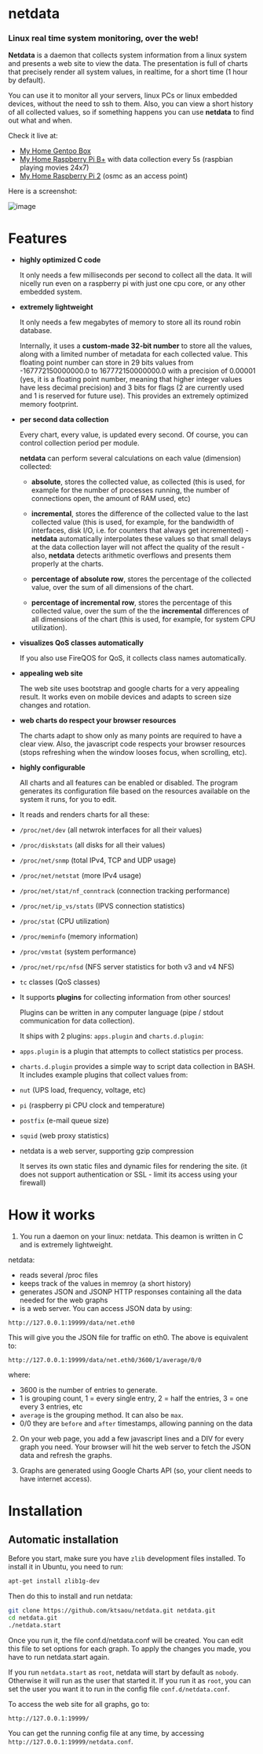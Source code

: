 netdata
=======

### Linux real time system monitoring, over the web!

**Netdata** is a daemon that collects system information from a linux system and presents a web site to view the data.
The presentation is full of charts that precisely render all system values, in realtime, for a short time (1 hour by default).

You can use it to monitor all your servers, linux PCs or linux embedded devices, without the need to ssh to them.
Also, you can view a short history of all collected values, so if something happens you can use **netdata** to find out what and when.

Check it live at:

 - [My Home Gentoo Box](http://195.97.5.206:19999/)
 - [My Home Raspberry Pi B+](http://195.97.5.204:19999/) with data collection every 5s (raspbian playing movies 24x7)
 - [My Home Raspberry Pi 2](http://195.97.5.205:19999/) (osmc as an access point)

Here is a screenshot:

![image](https://cloud.githubusercontent.com/assets/2662304/2593406/3c797e88-ba80-11e3-8ec7-c10174d59ad6.png)


# Features

- **highly optimized C code**

  It only needs a few milliseconds per second to collect all the data.
  It will nicelly run even on a raspberry pi with just one cpu core, or any other embedded system.

- **extremely lightweight**

  It only needs a few megabytes of memory to store all its round robin database.
  
  Internally, it uses a **custom-made 32-bit number** to store all the values, along with a limited number of metadata for each collected value. This floating point number can store in 29 bits values from -167772150000000.0 to  167772150000000.0 with a precision of 0.00001 (yes, it is a floating point number, meaning that higher integer values have less decimal precision) and 3 bits for flags (2 are currently used and 1 is reserved for future use). This provides an extremely optimized memory footprint.

- **per second data collection**

  Every chart, every value, is updated every second. Of course, you can control collection period per module.

  **netdata** can perform several calculations on each value (dimension) collected:

  - **absolute**, stores the collected value, as collected (this is used, for example for the number of processes running, the number of connections open, the amount of RAM used, etc)

  - **incremental**, stores the difference of the collected value to the last collected value (this is used, for example, for the bandwidth of interfaces, disk I/O, i.e. for counters that always get incremented) - **netdata** automatically interpolates these values so that small delays at the data collection layer will not affect the quality of the result - also, **netdata** detects arithmetic overflows and presents them properly at the charts.

  - **percentage of absolute row**, stores the percentage of the collected value, over the sum of all dimensions of the chart.

  - **percentage of incremental row**, stores the percentage of this collected value, over the sum of the the **incremental** differences of all dimensions of the chart (this is used, for example, for system CPU utilization).

- **visualizes QoS classes automatically**

  If you also use FireQOS for QoS, it collects class names automatically.

- **appealing web site**

  The web site uses bootstrap and google charts for a very appealing result.
  It works even on mobile devices and adapts to screen size changes and rotation.

- **web charts do respect your browser resources**

  The charts adapt to show only as many points are required to have a clear view.
  Also, the javascript code respects your browser resources (stops refreshing when the window looses focus, when scrolling, etc).

- **highly configurable**

  All charts and all features can be enabled or disabled.
  The program generates its configuration file based on the resources available on the system it runs, for you to edit.

- It reads and renders charts for all these:
 - `/proc/net/dev` (all netwrok interfaces for all their values)
 - `/proc/diskstats` (all disks for all their values)
 - `/proc/net/snmp` (total IPv4, TCP and UDP usage)
 - `/proc/net/netstat` (more IPv4 usage)
 - `/proc/net/stat/nf_conntrack` (connection tracking performance)
 - `/proc/net/ip_vs/stats` (IPVS connection statistics)
 - `/proc/stat` (CPU utilization)
 - `/proc/meminfo` (memory information)
 - `/proc/vmstat` (system performance)
 - `/proc/net/rpc/nfsd` (NFS server statistics for both v3 and v4 NFS)
 - `tc` classes (QoS classes)

- It supports **plugins** for collecting information from other sources!

  Plugins can be written in any computer language (pipe / stdout communication for data collection).

  It ships with 2 plugins: `apps.plugin` and `charts.d.plugin`:

 - `apps.plugin` is a plugin that attempts to collect statistics per process.

 - `charts.d.plugin` provides a simple way to script data collection in BASH. It includes example plugins that collect values from:

  - `nut` (UPS load, frequency, voltage, etc)
  - `pi` (raspberry pi CPU clock and temperature)
  - `postfix` (e-mail queue size)
  - `squid` (web proxy statistics)

- netdata is a web server, supporting gzip compression

  It serves its own static files and dynamic files for rendering the site.
  (it does not support authentication or SSL - limit its access using your firewall)


# How it works

1. You run a daemon on your linux: netdata.
 This deamon is written in C and is extremely lightweight.
 
 netdata:

  - reads several /proc files
  - keeps track of the values in memroy (a short history)
  - generates JSON and JSONP HTTP responses containing all the data needed for the web graphs
  - is a web server. You can access JSON data by using:
 
 ```
 http://127.0.0.1:19999/data/net.eth0
 ```
 
 This will give you the JSON file for traffic on eth0.
 The above is equivalent to:
 
 ```
 http://127.0.0.1:19999/data/net.eth0/3600/1/average/0/0
 ```
 
 where:

  - 3600 is the number of entries to generate.
  - 1 is grouping count, 1 = every single entry, 2 = half the entries, 3 = one every 3 entries, etc
  - `average` is the grouping method. It can also be `max`.
  - 0/0 they are `before` and `after` timestamps, allowing panning on the data


2. On your web page, you add a few javascript lines and a DIV for every graph you need.
 Your browser will hit the web server to fetch the JSON data and refresh the graphs.

3. Graphs are generated using Google Charts API (so, your client needs to have internet access).


# Installation

## Automatic installation

Before you start, make sure you have `zlib` development files installed.
To install it in Ubuntu, you need to run:

```sh
apt-get install zlib1g-dev
```

Then do this to install and run netdata:

```sh
git clone https://github.com/ktsaou/netdata.git netdata.git
cd netdata.git
./netdata.start
```

Once you run it, the file conf.d/netdata.conf will be created. You can edit this file to set options for each graph.
To apply the changes you made, you have to run netdata.start again.

If you run `netdata.start` as `root`, netdata will start by default as `nobody`. Otherwise it will run as the user that started it. If you run it as `root`, you can set the user you want it to run in the config file `conf.d/netdata.conf`.

To access the web site for all graphs, go to:

 ```
 http://127.0.0.1:19999/
 ```

You can get the running config file at any time, by accessing `http://127.0.0.1:19999/netdata.conf`.

